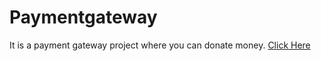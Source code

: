 # Paymentgateway
It is a payment gateway project where you can donate money.
[Click Here](https://vinayakbora.github.io/Paymentgateway/)

